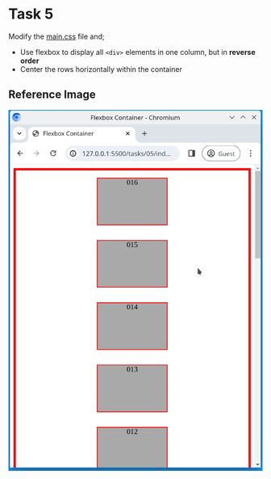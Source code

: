 # Task 5

Modify the [main.css](./main.css) file and;

- Use flexbox to display all `<div>` elements in one column, but in **reverse order**
- Center the rows horizontally within the container

## Reference Image

![Reference image](./reference.gif)
